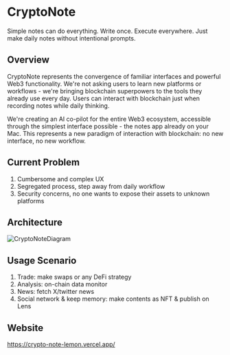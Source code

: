 # CryptoNote

Simple notes can do everything. Write once. Execute everywhere.
Just make daily notes without intentional prompts.

## Overview
CryptoNote represents the convergence of familiar interfaces and powerful Web3 functionality. We're not asking users to learn new platforms or workflows - we're bringing blockchain superpowers to the tools they already use every day. Users can interact with blockchain just when recording notes while daily thinking.


We're creating an AI co-pilot for the entire Web3 ecosystem, accessible through the simplest interface possible - the notes app already on your Mac. This represents a new paradigm of interaction with blockchain: no new interface, no new workflow.

## Current Problem
1. Cumbersome and complex UX
2. Segregated process, step away from daily workflow
3. Security concerns, no one wants to expose their assets to unknown platforms

## Architecture
![CryptoNoteDiagram](https://github.com/user-attachments/assets/46d27ce4-09ff-436c-9aa1-e6241eec851d)

## Usage Scenario
1. Trade: make swaps or any DeFi strategy 
2. Analysis: on-chain data monitor
3. News: fetch X/twitter news
4. Social network & keep memory: make contents as NFT & publish on Lens


## Website
https://crypto-note-lemon.vercel.app/
